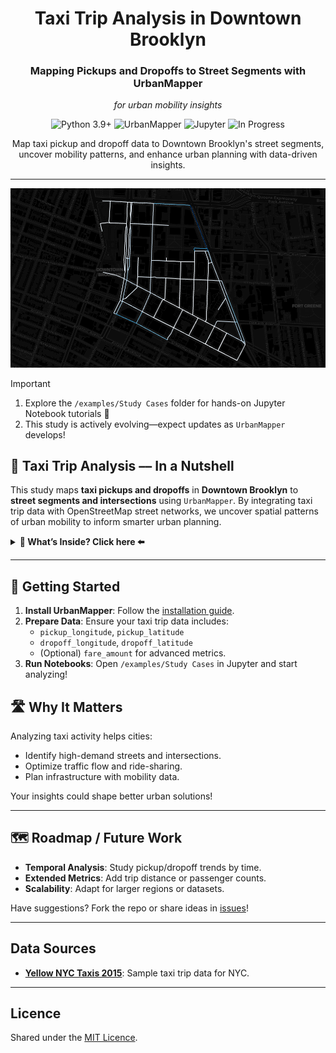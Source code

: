 <div align="center">
   <h1>Taxi Trip Analysis in Downtown Brooklyn</h1>
   <h3>Mapping Pickups and Dropoffs to Street Segments with UrbanMapper</h3>
    <p><i>for urban mobility insights</i></p>
   <p>
      <img src="https://img.shields.io/static/v1?label=Python&message=3.9%2B&color=3776AB&style=for-the-badge&logo=python&logoColor=white" alt="Python 3.9+">
      <img src="https://img.shields.io/badge/UrbanMapper-4CAF50?style=for-the-badge&logo=openstreetmap&logoColor=white" alt="UrbanMapper">
      <img src="https://img.shields.io/badge/Jupyter-F37626?style=for-the-badge&logo=jupyter&logoColor=white" alt="Jupyter">
      <img src="https://img.shields.io/badge/Status-In%20Progress-blue?style=for-the-badge" alt="In Progress">
   </p>
   <p>Map taxi pickup and dropoff data to Downtown Brooklyn's street segments, uncover mobility patterns, and enhance urban planning with data-driven insights.</p>
</div>

---

<div style="text-align: center;">
  <img src="./resources/taxi_analysis_cover.png" alt="Taxi Analysis Cover">
</div>

> [!IMPORTANT]  
> 1) Explore the `/examples/Study Cases` folder for hands-on Jupyter Notebook tutorials 🎉  
> 2) This study is actively evolving—expect updates as `UrbanMapper` develops!

## 🚕 Taxi Trip Analysis –– In a Nutshell

This study maps **taxi pickups and dropoffs** in **Downtown Brooklyn** to **street segments and intersections** using `UrbanMapper`. By integrating taxi trip data with OpenStreetMap street networks, we uncover spatial patterns of urban mobility to inform smarter urban planning.

<details>
<summary><strong> 👀 What’s Inside? Click here ⬅️</strong></summary>

- **[1] Downtown_BK_Taxi_Trips_StepByStep.ipynb**  
  A step-by-step tutorial covering:
  - Loading taxi trip data.
  - Creating a street segments layer.
  - Imputing missing coordinates.
  - Filtering to Downtown Brooklyn.
  - Mapping pickups and dropoffs.
  - Enriching with counts.
  - Visualizing results interactively and statically.

- **[2] Downtown_BK_Taxi_Trips_Pipeline.ipynb**  
  A streamlined `UrbanPipeline` automating:
  - Data loading and layer creation.
  - Imputation and filtering.
  - Mapping and enriching with counts.
  - Interactive visualization—all in a concise workflow.

- **[3] Downtown_BK_Taxi_Trips_Advanced_Pipeline.ipynb**  
  An advanced pipeline adding:
  - Enrichment with average fare per segment.
  - Visualization of multiple metrics (e.g., pickup counts, dropoff counts, fares).

</details>

---

## 🥐 Getting Started

1. **Install UrbanMapper**: Follow the [installation guide](https://github.com/yourusername/UrbanMapper#installation).
2. **Prepare Data**: Ensure your taxi trip data includes:
   - `pickup_longitude`, `pickup_latitude`
   - `dropoff_longitude`, `dropoff_latitude`
   - (Optional) `fare_amount` for advanced metrics.
3. **Run Notebooks**: Open `/examples/Study Cases` in Jupyter and start analyzing!

## 🛣️ Why It Matters

Analyzing taxi activity helps cities:
- Identify high-demand streets and intersections.
- Optimize traffic flow and ride-sharing.
- Plan infrastructure with mobility data.

Your insights could shape better urban solutions!

---

## 🗺️ Roadmap / Future Work

- **Temporal Analysis**: Study pickup/dropoff trends by time.
- **Extended Metrics**: Add trip distance or passenger counts.
- **Scalability**: Adapt for larger regions or datasets.

Have suggestions? Fork the repo or share ideas in [issues](https://github.com/yourusername/UrbanMapper/issues)!

---

## Data Sources

- **[Yellow NYC Taxis 2015](https://arc.net/l/quote/pwljlsqk)**: Sample taxi trip data for NYC.

---

## Licence

Shared under the [MIT Licence](https://github.com/yourusername/UrbanMapper/blob/main/LICENCE).